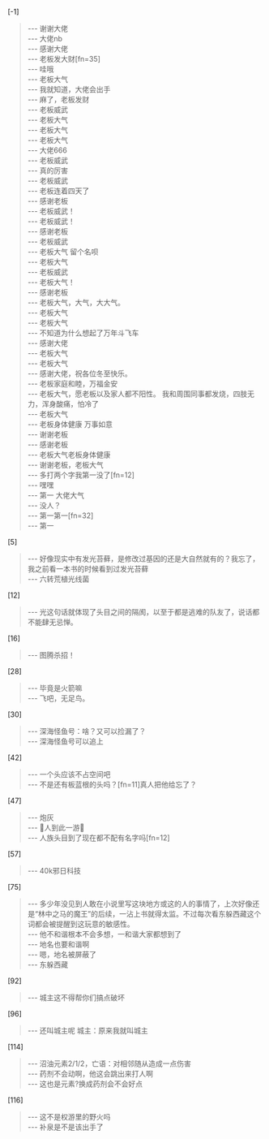 
[-1] 
>--- 谢谢大佬<br>
>--- 大佬nb<br>
>--- 感谢大佬<br>
>--- 老板发大财[fn=35]<br>
>--- 哇哦<br>
>--- 老板大气<br>
>--- 我就知道，大佬会出手<br>
>--- 麻了，老板发财<br>
>--- 老板威武<br>
>--- 老板大气<br>
>--- 老板大气<br>
>--- 老板大气<br>
>--- 大佬666<br>
>--- 老板威武<br>
>--- 真的厉害<br>
>--- 老板威武<br>
>--- 老板连着四天了<br>
>--- 感谢老板<br>
>--- 老板威武！<br>
>--- 老板威武！<br>
>--- 感谢老板<br>
>--- 老板威武<br>
>--- 老板大气 留个名呗<br>
>--- 老板大气<br>
>--- 老板威武<br>
>--- 老板大气！<br>
>--- 感谢老板<br>
>--- 老板大气，大气，大大气。<br>
>--- 老板大气<br>
>--- 老板大气<br>
>--- 不知道为什么想起了万年斗飞车<br>
>--- 感谢大佬<br>
>--- 老板大气<br>
>--- 老板大气<br>
>--- 感谢大佬，祝各位冬至快乐。<br>
>--- 老板家庭和睦，万福金安<br>
>--- 老板大气，愿老板以及家人都不阳性。
我和周围同事都发烧，四肢无力，浑身酸痛，怕冷了<br>
>--- 老板大气<br>
>--- 老板身体健康   万事如意<br>
>--- 谢谢老板<br>
>--- 感谢老板<br>
>--- 老板大气老板身体健康<br>
>--- 谢谢老板，老板大气<br>
>--- 多打两个字我第一没了[fn=12]<br>
>--- 嘿嘿<br>
>--- 第一  大佬大气<br>
>--- 没人？<br>
>--- 第一第一[fn=32]<br>
>--- 第一<br>

[5] 
>--- 好像现实中有发光苔藓，是修改过基因的还是大自然就有的？我忘了，我之前看一本书的时候看到过发光苔藓<br>
>--- 六转荒植光线菌<br>

[12] 
>--- 光这句话就体现了头目之间的隔阂，以至于都是逃难的队友了，说话都不能肆无忌惮。<br>

[16] 
>--- 图腾杀招！<br>

[28] 
>--- 毕竟是火箭嘛<br>
>--- 飞吧，无足鸟。<br>

[30] 
>--- 深海怪鱼号：啥？又可以捡漏了？<br>
>--- 深海怪鱼号可以追上<br>

[42] 
>--- 一个头应该不占空间吧<br>
>--- 不是还有板蓝根的头吗？[fn=11]真人把他给忘了？<br>

[47] 
>--- 炮灰<br>
>--- 🐏人到此一游🥵<br>
>--- 人族头目到了现在都不配有名字吗[fn=12]<br>

[57] 
>--- 40k邪日科技<br>

[75] 
>--- 多少年没见到人敢在小说里写这块地方或这的人的事情了，上次好像还是“林中之马的魔王”的后续，一沾上书就得太监。不过每次看东躲西藏这个词都会被提醒到这玩意的敏感性。<br>
>--- 他不和谐根本不会多想，一和谐大家都想到了<br>
>--- 地名也要和谐啊<br>
>--- 嗯，地名被屏蔽了<br>
>--- 东躲西藏<br>

[92] 
>--- 城主这不得帮你们搞点破坏<br>

[96] 
>--- 还叫城主呢
城主：原来我就叫城主<br>

[114] 
>--- 沼油元素2/1/2，亡语：对相邻随从造成一点伤害<br>
>--- 药剂不会动啊，他这会跳出来打人啊<br>
>--- 这也是元素?换成药剂会不会好点<br>

[116] 
>--- 这不是权游里的野火吗<br>
>--- 补泉是不是该出手了<br>
